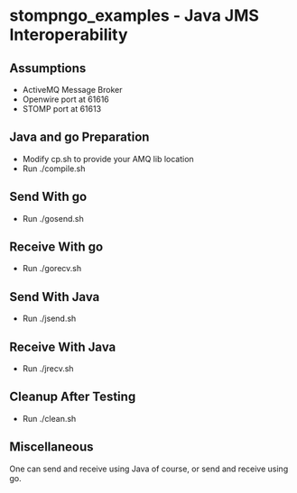 # stompngo_examples - Java JMS Interoperability #

## Assumptions ##

* ActiveMQ Message Broker
* Openwire port at 61616
* STOMP port at 61613

## Java and go Preparation ##

* Modify cp.sh to provide your AMQ lib location
* Run ./compile.sh

## Send With go ##

* Run ./gosend.sh

## Receive With go ##

* Run ./gorecv.sh

## Send With Java ##

* Run ./jsend.sh

## Receive With Java ##

* Run ./jrecv.sh

## Cleanup After Testing ##

* Run ./clean.sh

## Miscellaneous ##

One can send and receive using Java of course, or send and receive using go.

